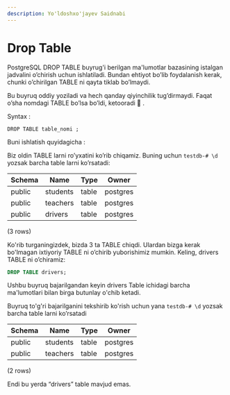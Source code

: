```yaml
---
description: Yo'ldoshxo'jayev Saidnabi
---
```


# Drop Table

PostgreSQL DROP TABLE buyrug'i berilgan ma'lumotlar bazasining istalgan jadvalini o’chirish uchun ishlatiladi. Bundan ehtiyot bo’lib foydalanish kerak, chunki o’chirilgan TABLE ni qayta tiklab bo’lmaydi.

Bu buyruq oddiy yoziladi va hech qanday qiyinchilik tug’dirmaydi. Faqat o’sha nomdagi TABLE bo’lsa bo’ldi, ketooradi  .

Syntax : 
```
DROP TABLE table_nomi ;
```

Buni ishlatish quyidagicha :

Biz oldin TABLE larni ro’yxatini ko’rib chiqamiz. Buning uchun `testdb-# \d` yozsak barcha table larni ko’rsatadi:

 Schema |    Name    | Type  |  Owner
------- | -----------|-------|------
 public | students   | table | postgres
 public | teachers | table | postgres
 public | drivers | table | postgres

(3 rows)


Ko'rib turganingizdek, bizda 3 ta TABLE chiqdi. Ulardan bizga kerak bo'lmagan ixtiyoriy TABLE ni o’chirib yuborishimiz mumkin. Keling, drivers TABLE  ni o’chiramiz:
```sql
DROP TABLE drivers;
```
Ushbu buyruq bajarilgandan keyin drivers Table ichidagi barcha ma'lumotlari bilan birga butunlay o'chib ketadi.

Buyruq to'g'ri bajarilganini tekshirib ko'rish uchun yana `testdb-# \d` yozsak barcha table larni ko’rsatadi 

Schema |    Name    | Type  |  Owner
--------|------------|-------|----------
 public | students    | table | postgres
 public | teachers | table | postgres 
 
(2 rows)

Endi bu yerda “drivers” table mavjud emas.
